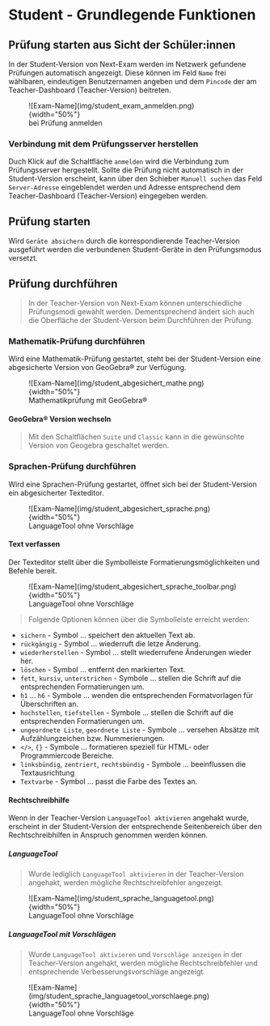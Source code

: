 # Student - Grundlegende Funktionen

## Prüfung starten aus Sicht der Schüler:innen
In der Student-Version von Next-Exam werden im Netzwerk gefundene Prüfungen automatisch angezeigt. Diese können im Feld `Name` frei wählbaren, eindeutigen Benutzernamen angeben und dem `Pincode` der am Teacher-Dashboard (Teacher-Version) beitreten.
<figure markdown="span">
    ![Exam-Name](img/student_exam_anmelden.png){width="50%"}
    <figcaption>bei Prüfung anmelden</figcaption>
</figure>

### Verbindung mit dem Prüfungsserver herstellen
Duch Klick auf die Schaltfläche `anmelden` wird die Verbindung zum Prüfungsserver hergestellt.
Sollte die Prüfung nicht automatisch in der Student-Version erscheint, kann über den Schieber `Manuell suchen` das Feld `Server-Adresse` eingeblendet werden und Adresse entsprechend dem Teacher-Dashboard (Teacher-Version) eingegeben werden.
## Prüfung starten
Wird `Geräte absichern` durch die korrespondierende Teacher-Version ausgeführt werden die verbundenen Student-Geräte in den Prüfungsmodus versetzt.
## Prüfung durchführen
> In der Teacher-Version von Next-Exam können unterschiedliche Prüfungsmodi gewählt werden. Dementsprechend ändert sich auch die Oberfläche der Student-Version beim Durchführen der Prüfung.
### Mathematik-Prüfung durchführen
Wird eine Mathematik-Prüfung gestartet, steht bei der Student-Version eine abgesicherte Version von GeoGebra® zur Verfügung.
<figure markdown="span">
    ![Exam-Name](img/student_abgesichert_mathe.png){width="50%"}
    <figcaption>Mathematikprüfung mit GeoGebra®</figcaption>
</figure>

#### GeoGebra® Version wechseln
> Mit den Schaltflächen `Suite` und `Classic` kann in die gewünschte Version von Geogebra geschaltet werden.

### Sprachen-Prüfung durchführen
Wird eine Sprachen-Prüfung gestartet, öffnet sich bei der Student-Version ein abgesicherter Texteditor.
<figure markdown="span">
    ![Exam-Name](img/student_abgesichert_sprache.png){width="50%"}
    <figcaption>LanguageTool ohne Vorschläge</figcaption>
</figure>

#### Text verfassen
Der Texteditor stellt über die Symbolleiste Formatierungsmöglichkeiten und Befehle bereit.
<figure markdown="span">
    ![Exam-Name](img/student_abgesichert_sprache_toolbar.png){width="50%"}
    <figcaption>LanguageTool ohne Vorschläge</figcaption>
</figure>

> Folgende Optionen können über die Symbolleiste erreicht werden:

- `sichern` - Symbol ... speichert den aktuellen Text ab.
- `rückgängig` - Symbol ... wiederruft die letze Änderung.
- `wiederherstellen` - Symbol ... stellt wiederrufene Änderungen wieder her.
- `löschen` - Symbol ... entfernt den markierten Text.
-  `fett`, `kursiv`, `unterstrichen` - Symbole ... stellen die Schrift auf die entsprechenden Formatierungen um.
- `h1` ... `h6` - Symbole ... wenden die entsprechenden Formatvorlagen für Überschriften an.
- `hochstellen`, `tiefstellen` - Symbole ... stellen die Schrift auf die entsprechenden Formatierungen um.
- `ungeordnete Liste`, `geordnete Liste` - Symbole ... versehen Absätze mit Aufzählungzeichen bzw. Nummerierungen.
- `</>`, `{}` - Symbole ... formatieren speziell für HTML- oder Programmiercode Bereiche.
- `linksbündig`, `zentriert`, `rechtsbündig` - Symbole ... beeinflussen die Textausrichtung
- `Textvarbe` - Symbol ... passt die Farbe des Textes an.

#### Rechtschreibhilfe
Wenn in der Teacher-Version `LanguageTool aktivieren` angehakt wurde, erscheint in der Student-Version der entsprechende Seitenbereich über den Rechtschreibhilfen in Anspruch genommen werden können.
##### LanguageTool
> Wurde lediglich `LanguageTool aktivieren` in der Teacher-Version angehakt, werden mögliche Rechtschreibfehler angezeigt.
<figure markdown="span">
    ![Exam-Name](img/student_sprache_languagetool.png){width="50%"}
    <figcaption>LanguageTool ohne Vorschläge</figcaption>
</figure>

##### LanguageTool mit Vorschlägen
> Wurde `LanguageTool aktivieren` und `Vorschläge anzeigen` in der Teacher-Version angehakt, werden mögliche Rechtschreibfehler und entsprechende Verbesserungsvorschläge angezeigt.
<figure markdown="span">
    ![Exam-Name](img/student_sprache_languagetool_vorschlaege.png){width="50%"}
    <figcaption>LanguageTool ohne Vorschläge</figcaption>
</figure>
